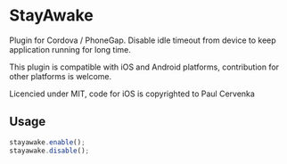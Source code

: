 StayAwake
=========

Plugin for Cordova / PhoneGap. Disable idle timeout from device to keep
application running for long time.

This plugin is compatible with iOS and Android platforms, contribution
for other platforms is welcome.

Licencied under MIT, code for iOS is copyrighted to Paul Cervenka 


Usage
-----

```javascript
stayawake.enable();
stayawake.disable();
```
